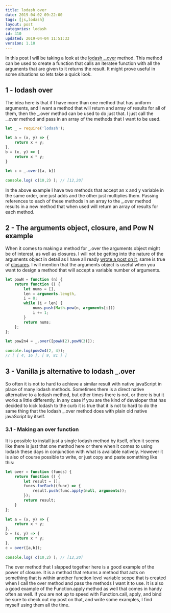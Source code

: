 ```yaml
---
title: lodash over
date: 2019-04-02 09:22:00
tags: [js,lodash]
layout: post
categories: lodash
id: 410
updated: 2019-04-04 11:51:33
version: 1.10
---
```


In this post I will be taking a look at the [lodash \_.over](https://lodash.com/docs/4.17.11#over) method. This method can be used to create a function that calls an iteratee function with all the arguments that are given to it returns the result. It might prove useful in some situations so lets take a quick look.

<!-- more -->

## 1 - lodash over

The idea here is that if I have more than one method that has uniform arguments, and I want a method that will return and array of results for all of them, then the \_.over method can be used to do just that. I just call the \_.over method and pass in an array of the methods that I want to be used.

```js
let _ = require('lodash');
 
let a = (x, y) => {
    return x + y;
},
b = (x, y) => {
    return x * y;
}
 
let c = _.over([a, b])
 
console.log( c(10,2) ); // [12,20]
```

In the above example I have two methods that accept an x and y variable in the same order, one just adds and the other just multiplies them. Passing references to each of these methods in an array to the \_.over method results in a new method that when used will return an array of results for each method.


## 2 - The arguments object, closure, and Pow N example

When it comes to making a method for \_.over the arguments object might be of interest, as well as closures. I will not be getting into the nature of the arguments object in detail as I have all ready [wrote a post on it](/2019/01/21/js-javascript-arguments-object/), same is true of [closures](/2019/02/22/js-javascript-closure/). I will mention that the arguments object is useful when you want to design a method that will accept a variable number of arguments.

```js
let powN = function (n) {
    return function () {
        let nums = [],
        len = arguments.length,
        i = 0;
        while (i < len) {
            nums.push(Math.pow(n, arguments[i]))
            i += 1;
        }
        return nums;
    };
};
 
let pow2n4 = _.over([powN(2),powN(3)]);
 
console.log(pow2n4(2, 4));
// [ [ 4, 16 ], [ 9, 81 ] ] 
```

## 3 - Vanilla js alternative to lodash \_.over

So often it is not to hard to achieve a similar result with native javaScript in place of many lodash methods. Sometimes there is a direct native alternative to a lodash method, but other times there is not, or there is but it works a little differently. In any case if you are the kind of developer that has decided to kick lodash to the curb it is true that it is not to hard to do the same thing that the lodash \_.over method does with plain old native javaScript by itself.

### 3.1 - Making an over function

It is possible to install just a single lodash method by itself, often it seems like there is just that one method here or there when it comes to using lodash these days in conjunction with what is available natively. However it is also of course possible to write, or just copy and paste something like this:

```js
let over = function (funcs) {
    return function () {
        let result = [];
        funcs.forEach((func) => {
            result.push(func.apply(null, arguments));
        });
        return result;
    }
};
 
let a = (x, y) => {
    return x + y;
},
b = (x, y) => {
    return x * y;
},
c = over([a,b]);
 
console.log( c(10,2) ); // [12,20]
```

The over method that I slapped together here is a good example of the power of closure. It is a method that returns a method that acts on something that is within another function level variable scope that is created when I call the over method and pass the methods I want it to use. It is also a good example of the Function.apply method as well that comes in handy often as well. If you are not up to speed with Function.call, apply, and bind be sure to check out my post on that, and write some examples, I find myself using them all the time.

